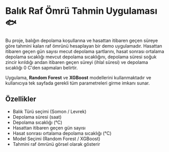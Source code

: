 # Balık Raf Ömrü Tahmin Uygulaması 🐟

Bu proje, balığın depolama koşullarına ve hasattan itibaren geçen süreye göre tahmini kalan raf ömrünü hesaplayan bir demo uygulamadır. Hasattan itibaren geçen gün sayısı mecut depolama şartlarını, hasat sonrası ortalama depolama sıcaklığı mevcut depolama sıcaklığını, depolama süresi soğuk zincir kırıldığı andan itibaren geçen süreyi (ihlal süresi) ve depolama sıcaklığı 0 C'den sapmaları belirtir. 

Uygulama, **Random Forest** ve **XGBoost** modellerini kullanmaktadır ve kullanıcıya tek sayfada gerekli tüm parametreleri girme imkanı sunar.

## Özellikler

- Balık Türü seçimi (Somon / Levrek)
- Depolama süresi (saat)
- Depolama sıcaklığı (°C)
- Hasattan itibaren geçen gün sayısı
- Hasat sonrası ortalama depolama sıcaklığı (°C)
- Model Seçimi (Random Forest / XGBoost)
- Tahmini raf ömrünü görsel olarak gösterir

